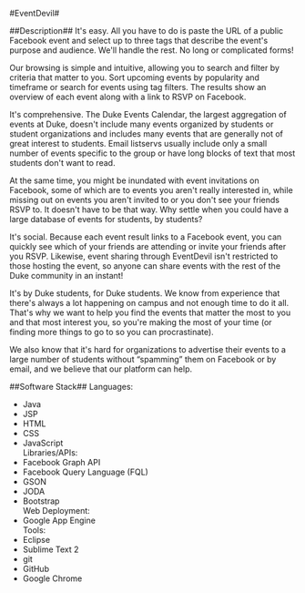 #EventDevil#

##Description##
It&apos;s easy.
All you have to do is paste the URL of a public Facebook event and select up to three tags that describe the event&apos;s purpose and audience. We&apos;ll handle the rest. No long or complicated forms!

Our browsing is simple and intuitive, allowing you to search and filter by criteria that matter to you. Sort upcoming events by popularity and timeframe or search for events using tag filters. The results show an overview of each event along with a link to RSVP on Facebook.

It&apos;s comprehensive.
The Duke Events Calendar, the largest aggregation of events at Duke, doesn&apos;t include many events organized by students or student organizations and includes many events that are generally not of great interest to students. Email listservs usually include only a small number of events specific to the group or have long blocks of text that most students don&apos;t want to read.

At the same time, you might be inundated with event invitations on Facebook, some of which are to events you aren&apos;t really interested in, while missing out on events you aren&apos;t invited to or you don&apos;t see your friends RSVP to. It doesn&apos;t have to be that way. Why settle when you could have a large database of events for students, by students?

It&apos;s social.
Because each event result links to a Facebook event, you can quickly see which of your friends are attending or invite your friends after you RSVP. Likewise, event sharing through EventDevil isn&apos;t restricted to those hosting the event, so anyone can share events with the rest of the Duke community in an instant!

It&apos;s by Duke students, for Duke students.
We know from experience that there&apos;s always a lot happening on campus and not enough time to do it all. That&apos;s why we want to help you find the events that matter the most to you and that most interest you, so you&apos;re making the most of your time (or finding more things to go to so you can procrastinate).

We also know that it&apos;s hard for organizations to advertise their events to a large number of students without &ldquo;spamming&rdquo; them on Facebook or by email, and we believe that our platform can help.

##Software Stack##
Languages:  
* Java
* JSP
* HTML
* CSS
* JavaScript  
Libraries/APIs:  
* Facebook Graph API
* Facebook Query Language (FQL)
* GSON
* JODA
* Bootstrap  
Web Deployment:  
* Google App Engine  
Tools:  
* Eclipse
* Sublime Text 2
* git
* GitHub
* Google Chrome  

